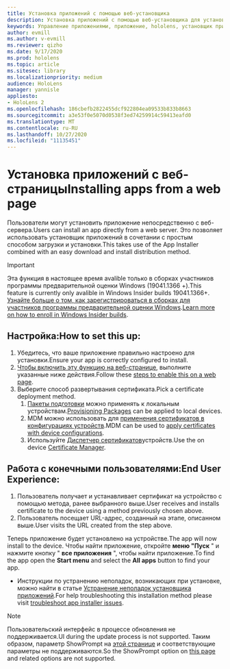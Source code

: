 ```yaml
---
title: Установка приложений с помощью веб-установщика
description: Установка приложений с помощью веб-установщика для установщика приложений
keywords: Управление приложениями, приложение, hololens, установщик приложений, веб-установка
author: evmill
ms.author: v-evmill
ms.reviewer: qizho
ms.date: 9/17/2020
ms.prod: hololens
ms.topic: article
ms.sitesec: library
ms.localizationpriority: medium
audience: HoloLens
manager: yannisle
appliesto:
- HoloLens 2
ms.openlocfilehash: 186cbefb2822455dcf922804ea09533b833b8663
ms.sourcegitcommit: a3e53f0e5070d0538f3ed74259914c59413eafd0
ms.translationtype: MT
ms.contentlocale: ru-RU
ms.lasthandoff: 10/27/2020
ms.locfileid: "11135451"
---
```

# <span data-ttu-id="34718-104">Установка приложений с веб-страницы</span><span class="sxs-lookup"><span data-stu-id="34718-104">Installing apps from a web page</span></span>

<span data-ttu-id="34718-105">Пользователи могут установить приложение непосредственно с веб-сервера.</span><span class="sxs-lookup"><span data-stu-id="34718-105">Users can install an app directly from a web server.</span></span> <span data-ttu-id="34718-106">Это позволяет использовать установщик приложений в сочетании с простым способом загрузки и установки.</span><span class="sxs-lookup"><span data-stu-id="34718-106">This takes use of the App Installer combined with an easy download and install distribution method.</span></span> 

> [!IMPORTANT]
> <span data-ttu-id="34718-107">Эта функция в настоящее время avalible только в сборках участников программы предварительной оценки Windows (19041.1366 +).</span><span class="sxs-lookup"><span data-stu-id="34718-107">This feature is currently only avalible in Windows Insider builds 19041.1366+.</span></span> <span data-ttu-id="34718-108">[Узнайте больше о том, как зарегистрироваться в сборках для участников программы предварительной оценки Windows](hololens-insider.md).</span><span class="sxs-lookup"><span data-stu-id="34718-108">[Learn more on how to enroll in Windows Insider builds](hololens-insider.md).</span></span>

## <span data-ttu-id="34718-109">Настройка:</span><span class="sxs-lookup"><span data-stu-id="34718-109">How to set this up:</span></span>
1.  <span data-ttu-id="34718-110">Убедитесь, что ваше приложение правильно настроено для установки.</span><span class="sxs-lookup"><span data-stu-id="34718-110">Ensure your app is correctly configured to install.</span></span>
1.  <span data-ttu-id="34718-111">[Чтобы включить эту функцию на веб-странице](https://docs.microsoft.com/windows/msix/app-installer/installing-windows10-apps-web#how-to-enable-this-on-a-webpage), выполните указанные ниже действия.</span><span class="sxs-lookup"><span data-stu-id="34718-111">Follow these [steps to enable this on a web page](https://docs.microsoft.com/windows/msix/app-installer/installing-windows10-apps-web#how-to-enable-this-on-a-webpage).</span></span> 
1.  <span data-ttu-id="34718-112">Выберите способ развертывания сертификата.</span><span class="sxs-lookup"><span data-stu-id="34718-112">Pick a certificate deployment method.</span></span> 
    1.  <span data-ttu-id="34718-113">[Пакеты подготовки](hololens-provisioning.md) можно применять к локальным устройствам.</span><span class="sxs-lookup"><span data-stu-id="34718-113">[Provisioning Packages](hololens-provisioning.md) can be applied to local devices.</span></span>
    1.  <span data-ttu-id="34718-114">MDM можно использовать для [применения сертификатов в конфигурациях устройств](https://docs.microsoft.com/mem/intune/protect/certificates-configure).</span><span class="sxs-lookup"><span data-stu-id="34718-114">MDM can be used to [apply certificates with device configurations](https://docs.microsoft.com/mem/intune/protect/certificates-configure).</span></span>
    1.  <span data-ttu-id="34718-115">Используйте [Диспетчер сертификатов](hololens-insider.md#certificate-manager)устройств.</span><span class="sxs-lookup"><span data-stu-id="34718-115">Use the on device [Certificate Manager](hololens-insider.md#certificate-manager).</span></span> 

## <span data-ttu-id="34718-116">Работа с конечными пользователями:</span><span class="sxs-lookup"><span data-stu-id="34718-116">End User Experience:</span></span>
1.  <span data-ttu-id="34718-117">Пользователь получает и устанавливает сертификат на устройство с помощью метода, ранее выбранного выше.</span><span class="sxs-lookup"><span data-stu-id="34718-117">User receives and installs certificate to the device using a method previously chosen above.</span></span> 
1.  <span data-ttu-id="34718-118">Пользователь посещает URL-адрес, созданный на этапе, описанном выше.</span><span class="sxs-lookup"><span data-stu-id="34718-118">User visits the URL created from the step above.</span></span>

<span data-ttu-id="34718-119">Теперь приложение будет установлено на устройстве.</span><span class="sxs-lookup"><span data-stu-id="34718-119">The app will now install to the device.</span></span> <span data-ttu-id="34718-120">Чтобы найти приложение, откройте **меню "Пуск** " и нажмите кнопку " **все приложения** ", чтобы найти приложение.</span><span class="sxs-lookup"><span data-stu-id="34718-120">To find the app open the **Start menu** and select the **All apps** button to find your app.</span></span> 

-   <span data-ttu-id="34718-121">Инструкции по устранению неполадок, возникающих при установке, можно найти в статье [Устранение неполадок установщика приложений](https://docs.microsoft.com/windows/msix/app-installer/troubleshoot-appinstaller-issues).</span><span class="sxs-lookup"><span data-stu-id="34718-121">For help troubleshooting this installation method please visit [troubleshoot app installer issues](https://docs.microsoft.com/windows/msix/app-installer/troubleshoot-appinstaller-issues).</span></span> 

> [!NOTE]
> <span data-ttu-id="34718-122">Пользовательский интерфейс в процессе обновления не поддерживается.</span><span class="sxs-lookup"><span data-stu-id="34718-122">UI during the update process is not supported.</span></span> <span data-ttu-id="34718-123">Таким образом, параметр ShowPrompt на [этой странице](https://docs.microsoft.com/windows/msix/app-installer/update-settings) и соответствующие параметры не поддерживаются.</span><span class="sxs-lookup"><span data-stu-id="34718-123">So the ShowPrompt option on [this page](https://docs.microsoft.com/windows/msix/app-installer/update-settings) and related options are not supported.</span></span>

